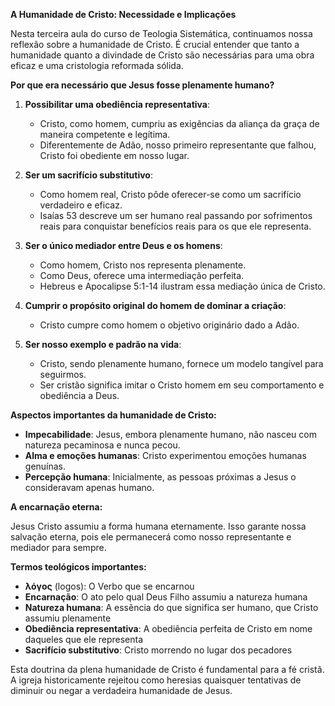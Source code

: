**A Humanidade de Cristo: Necessidade e Implicações**

Nesta terceira aula do curso de Teologia Sistemática, continuamos nossa reflexão sobre a humanidade de Cristo. É crucial entender que tanto a humanidade quanto a divindade de Cristo são necessárias para uma obra eficaz e uma cristologia reformada sólida.

**Por que era necessário que Jesus fosse plenamente humano?**

1. **Possibilitar uma obediência representativa**: 
   - Cristo, como homem, cumpriu as exigências da aliança da graça de maneira competente e legítima.
   - Diferentemente de Adão, nosso primeiro representante que falhou, Cristo foi obediente em nosso lugar.

2. **Ser um sacrifício substitutivo**:
   - Como homem real, Cristo pôde oferecer-se como um sacrifício verdadeiro e eficaz.
   - Isaías 53 descreve um ser humano real passando por sofrimentos reais para conquistar benefícios reais para os que ele representa.

3. **Ser o único mediador entre Deus e os homens**:
   - Como homem, Cristo nos representa plenamente.
   - Como Deus, oferece uma intermediação perfeita.
   - Hebreus e Apocalipse 5:1-14 ilustram essa mediação única de Cristo.

4. **Cumprir o propósito original do homem de dominar a criação**:
   - Cristo cumpre como homem o objetivo originário dado a Adão.

5. **Ser nosso exemplo e padrão na vida**:
   - Cristo, sendo plenamente humano, fornece um modelo tangível para seguirmos.
   - Ser cristão significa imitar o Cristo homem em seu comportamento e obediência a Deus.

**Aspectos importantes da humanidade de Cristo:**

- **Impecabilidade**: Jesus, embora plenamente humano, não nasceu com natureza pecaminosa e nunca pecou.
- **Alma e emoções humanas**: Cristo experimentou emoções humanas genuínas.
- **Percepção humana**: Inicialmente, as pessoas próximas a Jesus o consideravam apenas humano.

**A encarnação eterna:**

Jesus Cristo assumiu a forma humana eternamente. Isso garante nossa salvação eterna, pois ele permanecerá como nosso representante e mediador para sempre.

**Termos teológicos importantes:**

- **λόγος** (logos): O Verbo que se encarnou
- **Encarnação**: O ato pelo qual Deus Filho assumiu a natureza humana
- **Natureza humana**: A essência do que significa ser humano, que Cristo assumiu plenamente
- **Obediência representativa**: A obediência perfeita de Cristo em nome daqueles que ele representa
- **Sacrifício substitutivo**: Cristo morrendo no lugar dos pecadores

Esta doutrina da plena humanidade de Cristo é fundamental para a fé cristã. A igreja historicamente rejeitou como heresias quaisquer tentativas de diminuir ou negar a verdadeira humanidade de Jesus.